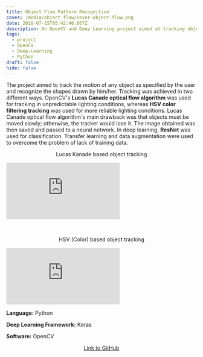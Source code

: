 ```yaml
---
title: Object Flow Pattern Recognition
cover: /media/object-flow/cover-object-flow.png
date: 2018-07-15T05:42:40.867Z
description: An OpenCV and Deep Learning project aimed at tracking objects.
tags:
  - project
  - OpenCV
  - Deep-Learning
  - Python
draft: false
hide: false
---
```

The project aimed to track the motion of any object as specified by the user and recognize the shapes drawn by him/her. Tracking was achieved in two different ways. OpenCV's **Lucas Canade optical flow algorithm** was used for tracking in unpredictable lighting conditions, whereas **HSV color filtering tracking** was used for more reliable lighting conditions. Lucas Canade optical flow algorithm's main drawback was that objects must be moved slowly; otherwise, the tracker would lose it. The image obtained was then saved and passed to a neural network.
In deep learning, **ResNet** was used for classification. Transfer learning and data augmentation were used to overcome the problem of lack of training data.

<p style="text-align: center;"> Lucas Kanade based object tracking </p>

<Embed
  src="https://www.youtube.com/embed/to8-a4RE6pk"
/>

<br />

<p style="text-align: center;"> HSV (Color) based object tracking </p>

<Embed
  src="https://www.youtube.com/embed/ZF7Sug0LiTk"
/>

**Language:** Python

**Deep Learning Framework:** Keras

**Software:** OpenCV

<p style="text-align: center;">
<a href="https://github.com/SarthakNarayan/Summer-Project" target="_blank" rel="noopener noreferrer">Link to GitHub</a>

</p>